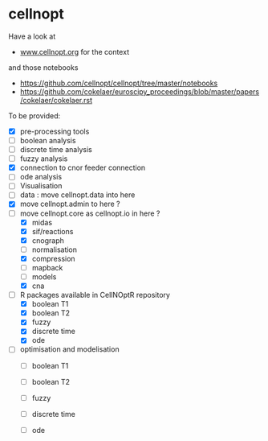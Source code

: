 cellnopt
========



Have a look at 

- www.cellnopt.org for the context

and those notebooks
- https://github.com/cellnopt/cellnopt/tree/master/notebooks
- https://github.com/cokelaer/euroscipy_proceedings/blob/master/papers/cokelaer/cokelaer.rst


To be provided:

- [x] pre-processing tools
- [ ] boolean analysis
- [ ] discrete time analysis
- [ ] fuzzy analysis
- [x] connection to cnor feeder connection
- [ ] ode analysis
- [ ] Visualisation
- [ ] data : move cellnopt.data into here
- [x] move cellnopt.admin to here ? 
- [ ] move cellnopt.core as cellnopt.io in here ?
  - [x] midas
  - [x] sif/reactions
  - [x] cnograph
  - [ ] normalisation
  - [x] compression
  - [ ] mapback
  - [ ] models
  - [x] cna
- [ ] R packages available in CellNOptR repository
  - [x] boolean T1
  - [x] boolean T2
  - [x] fuzzy
  - [x] discrete time
  - [x] ode
- [ ] optimisation and modelisation
  - [ ] boolean T1
  - [ ] boolean T2
  - [ ] fuzzy
  - [ ] discrete time
  - [ ] ode



